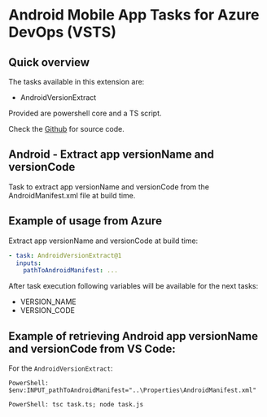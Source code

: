 # Android Mobile App Tasks for Azure DevOps (VSTS)

## Quick overview

The tasks available in this extension are:

- AndroidVersionExtract

Provided are powershell core and a TS script.

Check the [Github](https://github.com/dgrabar/azure-devops-mobile-tasks) for source code.

## Android - Extract app versionName and versionCode
Task to extract app versionName and versionCode from the AndroidManifest.xml file at build time.


## Example of usage from Azure

Extract app versionName and versionCode at build time:

```yml
- task: AndroidVersionExtract@1
  inputs:
    pathToAndroidManifest: ...
```

After task execution following variables will be available for the next tasks:
- VERSION_NAME
- VERSION_CODE

## Example of retrieving Android app versionName and versionCode from VS Code:

For the `AndroidVersionExtract`:

```
PowerShell: $env:INPUT_pathToAndroidManifest="..\Properties\AndroidManifest.xml"

PowerShell: tsc task.ts; node task.js
```